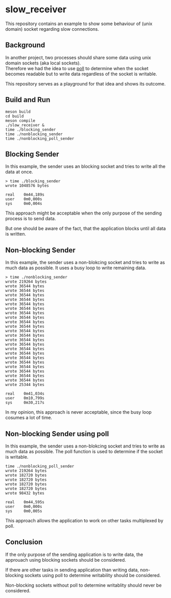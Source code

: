 # slow_receiver

This repository contains an example to show some behaviour of (unix domain) socket regarding slow connections.

## Background

In another project, two processes should share some data using unix domain sockets (aka local sockets).  
Therefore we had the idea to use [poll](https://man7.org/linux/man-pages/man2/poll.2.html) to determine when
the socket becomes readable but to write data regardless of the socket is writable.

This repository serves as a playground for that idea and shows its outcome.

## Build and Run

````
meson build
cd build
meson compile
./slow_receiver &
time ./blocking_sender
time ./nonblocking_sender
time ./nonblocking_poll_sender
````

## Blocking Sender

In this example, the sender uses an blocking socket and tries to write all the data at once.

````
> time ./blocking_sender
wrote 1048576 bytes

real    0m44,189s
user    0m0,000s
sys     0m0,004s
````

This approach might be acceptable when the only purpose of the sending process is to send data.

But one should be aware of the fact, that the application blocks until all data is written.

## Non-blocking Sender

In this example, the sender uses a non-blokcing socket and tries to write as much data as possible.
It uses a busy loop to write remaining data.

````
> time ./nonblocking_sender
wrote 219264 bytes
wrote 36544 bytes
wrote 36544 bytes
wrote 36544 bytes
wrote 36544 bytes
wrote 36544 bytes
wrote 36544 bytes
wrote 36544 bytes
wrote 36544 bytes
wrote 36544 bytes
wrote 36544 bytes
wrote 36544 bytes
wrote 36544 bytes
wrote 36544 bytes
wrote 36544 bytes
wrote 36544 bytes
wrote 36544 bytes
wrote 36544 bytes
wrote 36544 bytes
wrote 36544 bytes
wrote 36544 bytes
wrote 36544 bytes
wrote 36544 bytes
wrote 25344 bytes

real    0m41,034s
user    0m10,799s
sys     0m30,217s
````

In my opinion, this approach is never acceptable, since the busy loop cosumes a lot of time.

## Non-blocking Sender using poll

In this example, the sender uses a non-blokcing socket and tries to write as much data as possible.
The poll function is used to determine if the socket is writable.

````
time ./nonblocking_poll_sender
wrote 219264 bytes
wrote 182720 bytes
wrote 182720 bytes
wrote 182720 bytes
wrote 182720 bytes
wrote 98432 bytes

real    0m44,595s
user    0m0,000s
sys     0m0,005s
````

This approach allows the application to work on other tasks multiplexed by poll.

## Conclusion

If the only purpose of the sending application is to write data, the approuach using blocking sockets should be considered.

If there are other tasks in sending application than writing data, non-blocking sockets using poll to determine writability should be considered.

Non-blocking sockets without poll to determine writablity should never be considered.
